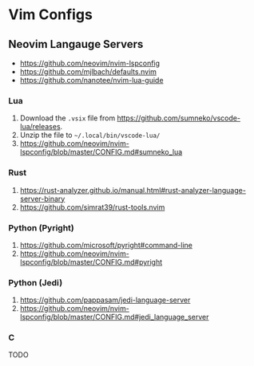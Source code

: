 # Vim Configs

## Neovim Langauge Servers

* https://github.com/neovim/nvim-lspconfig
* https://github.com/mjlbach/defaults.nvim
* https://github.com/nanotee/nvim-lua-guide

### Lua
1. Download the `.vsix` file from https://github.com/sumneko/vscode-lua/releases.
2. Unzip the file to `~/.local/bin/vscode-lua/`
3. https://github.com/neovim/nvim-lspconfig/blob/master/CONFIG.md#sumneko_lua

### Rust
1. https://rust-analyzer.github.io/manual.html#rust-analyzer-language-server-binary
2. https://github.com/simrat39/rust-tools.nvim

### Python (Pyright)
1. https://github.com/microsoft/pyright#command-line
2. https://github.com/neovim/nvim-lspconfig/blob/master/CONFIG.md#pyright

### Python (Jedi)
1. https://github.com/pappasam/jedi-language-server
2. https://github.com/neovim/nvim-lspconfig/blob/master/CONFIG.md#jedi_language_server

### C
TODO
